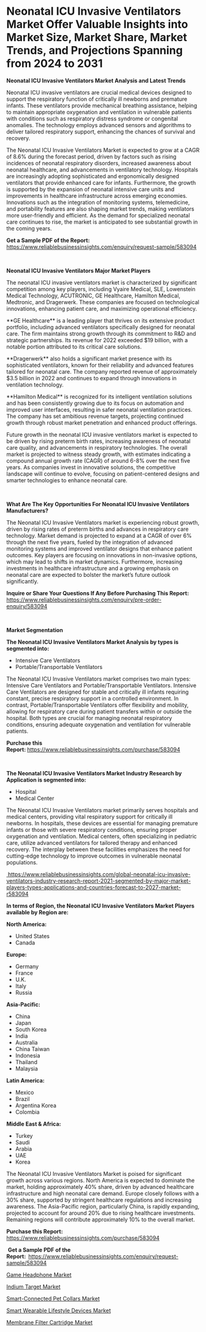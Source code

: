 <p><h1>Neonatal ICU Invasive Ventilators Market Offer Valuable Insights into Market Size, Market Share, Market Trends, and Projections Spanning from 2024 to 2031</h1></p><p><strong>Neonatal ICU Invasive Ventilators Market Analysis and Latest Trends</strong></p>
<p><p>Neonatal ICU invasive ventilators are crucial medical devices designed to support the respiratory function of critically ill newborns and premature infants. These ventilators provide mechanical breathing assistance, helping to maintain appropriate oxygenation and ventilation in vulnerable patients with conditions such as respiratory distress syndrome or congenital anomalies. The technology employs advanced sensors and algorithms to deliver tailored respiratory support, enhancing the chances of survival and recovery.</p><p>The Neonatal ICU Invasive Ventilators Market is expected to grow at a CAGR of 8.6% during the forecast period, driven by factors such as rising incidences of neonatal respiratory disorders, increased awareness about neonatal healthcare, and advancements in ventilatory technology. Hospitals are increasingly adopting sophisticated and ergonomically designed ventilators that provide enhanced care for infants. Furthermore, the growth is supported by the expansion of neonatal intensive care units and improvements in healthcare infrastructure across emerging economies. Innovations such as the integration of monitoring systems, telemedicine, and portability features are also shaping market trends, making ventilators more user-friendly and efficient. As the demand for specialized neonatal care continues to rise, the market is anticipated to see substantial growth in the coming years.</p></p>
<p><strong>Get a Sample PDF of the Report:&nbsp;</strong> <a href="https://www.reliablebusinessinsights.com/enquiry/request-sample/583094?utm_campaign=1400&utm_medium=2&utm_source=Github&utm_content=ia&utm_term=27092024&utm_id=neonatal-icu-invasive-ventilators">https://www.reliablebusinessinsights.com/enquiry/request-sample/583094</a></p>
<p>&nbsp;</p>
<p><strong>Neonatal ICU Invasive Ventilators Major Market Players</strong></p>
<p><p>The neonatal ICU invasive ventilators market is characterized by significant competition among key players, including Vyaire Medical, SLE, Lowenstein Medical Technology, ACUTRONIC, GE Healthcare, Hamilton Medical, Medtronic, and Dragerwerk. These companies are focused on technological innovations, enhancing patient care, and maximizing operational efficiency.</p><p>**GE Healthcare** is a leading player that thrives on its extensive product portfolio, including advanced ventilators specifically designed for neonatal care. The firm maintains strong growth through its commitment to R&D and strategic partnerships. Its revenue for 2022 exceeded $19 billion, with a notable portion attributed to its critical care solutions.</p><p>**Dragerwerk** also holds a significant market presence with its sophisticated ventilators, known for their reliability and advanced features tailored for neonatal care. The company reported revenue of approximately $3.5 billion in 2022 and continues to expand through innovations in ventilation technology.</p><p>**Hamilton Medical** is recognized for its intelligent ventilation solutions and has been consistently growing due to its focus on automation and improved user interfaces, resulting in safer neonatal ventilation practices. The company has set ambitious revenue targets, projecting continued growth through robust market penetration and enhanced product offerings.</p><p>Future growth in the neonatal ICU invasive ventilators market is expected to be driven by rising preterm birth rates, increasing awareness of neonatal care quality, and advancements in respiratory technologies. The overall market is projected to witness steady growth, with estimates indicating a compound annual growth rate (CAGR) of around 6-8% over the next five years. As companies invest in innovative solutions, the competitive landscape will continue to evolve, focusing on patient-centered designs and smarter technologies to enhance neonatal care.</p></p>
<p>&nbsp;</p>
<p><strong>What Are The Key Opportunities For Neonatal ICU Invasive Ventilators Manufacturers?</strong></p>
<p><p>The Neonatal ICU Invasive Ventilators market is experiencing robust growth, driven by rising rates of preterm births and advances in respiratory care technology. Market demand is projected to expand at a CAGR of over 6% through the next five years, fueled by the integration of advanced monitoring systems and improved ventilator designs that enhance patient outcomes. Key players are focusing on innovations in non-invasive options, which may lead to shifts in market dynamics. Furthermore, increasing investments in healthcare infrastructure and a growing emphasis on neonatal care are expected to bolster the market’s future outlook significantly.</p></p>
<p><strong>Inquire or Share Your Questions If Any Before Purchasing This Report:</strong> <a href="https://www.reliablebusinessinsights.com/enquiry/pre-order-enquiry/583094?utm_campaign=1400&utm_medium=2&utm_source=Github&utm_content=ia&utm_term=27092024&utm_id=neonatal-icu-invasive-ventilators">https://www.reliablebusinessinsights.com/enquiry/pre-order-enquiry/583094</a></p>
<p>&nbsp;</p>
<p><strong>Market Segmentation</strong></p>
<p><strong>The Neonatal ICU Invasive Ventilators Market Analysis by types is segmented into:</strong></p>
<p><ul><li>Intensive Care Ventilators</li><li>Portable/Transportable Ventilators</li></ul></p>
<p><p>The Neonatal ICU Invasive Ventilators market comprises two main types: Intensive Care Ventilators and Portable/Transportable Ventilators. Intensive Care Ventilators are designed for stable and critically ill infants requiring constant, precise respiratory support in a controlled environment. In contrast, Portable/Transportable Ventilators offer flexibility and mobility, allowing for respiratory care during patient transfers within or outside the hospital. Both types are crucial for managing neonatal respiratory conditions, ensuring adequate oxygenation and ventilation for vulnerable patients.</p></p>
<p><strong>Purchase this Report:&nbsp;</strong><a href="https://www.reliablebusinessinsights.com/purchase/583094?utm_campaign=1400&utm_medium=2&utm_source=Github&utm_content=ia&utm_term=27092024&utm_id=neonatal-icu-invasive-ventilators">https://www.reliablebusinessinsights.com/purchase/583094</a></p>
<p>&nbsp;</p>
<p><strong>The Neonatal ICU Invasive Ventilators Market Industry Research by Application is segmented into:</strong></p>
<p><ul><li>Hospital</li><li>Medical Center</li></ul></p>
<p><p>The Neonatal ICU Invasive Ventilators market primarily serves hospitals and medical centers, providing vital respiratory support for critically ill newborns. In hospitals, these devices are essential for managing premature infants or those with severe respiratory conditions, ensuring proper oxygenation and ventilation. Medical centers, often specializing in pediatric care, utilize advanced ventilators for tailored therapy and enhanced recovery. The interplay between these facilities emphasizes the need for cutting-edge technology to improve outcomes in vulnerable neonatal populations.</p></p>
<p><a href="https://www.reliablebusinessinsights.com/global-neonatal-icu-invasive-ventilators-industry-research-report-2021-segmented-by-major-market-players-types-applications-and-countries-forecast-to-2027-market-r583094?utm_campaign=1400&utm_medium=2&utm_source=Github&utm_content=ia&utm_term=27092024&utm_id=neonatal-icu-invasive-ventilators">&nbsp;https://www.reliablebusinessinsights.com/global-neonatal-icu-invasive-ventilators-industry-research-report-2021-segmented-by-major-market-players-types-applications-and-countries-forecast-to-2027-market-r583094</a></p>
<p><strong>In terms of Region, the Neonatal ICU Invasive Ventilators Market Players available by Region are:</strong></p>
<p>
    <p> <strong> North America: </strong>
        <ul>
            <li>United States</li>
            <li>Canada</li>
        </ul>
        </p> 
    <p> <strong> Europe: </strong>
        <ul>
            <li>Germany</li>
            <li>France</li>
            <li>U.K.</li>
            <li>Italy</li>
            <li>Russia</li>
        </ul>
        </p> 
    <p> <strong> Asia-Pacific: </strong>
        <ul>
            <li>China</li>
            <li>Japan</li>
            <li>South Korea</li>
            <li>India</li>
            <li>Australia</li>
            <li>China Taiwan</li>
            <li>Indonesia</li>
            <li>Thailand</li>
            <li>Malaysia</li>
        </ul>
        </p> 
    <p> <strong> Latin America: </strong>
        <ul>
            <li>Mexico</li>
            <li>Brazil</li>
            <li>Argentina Korea</li>
            <li>Colombia</li>
        </ul>
        </p> 
    <p> <strong> Middle East & Africa: </strong>
        <ul>
            <li>Turkey</li>
            <li>Saudi</li>
            <li>Arabia</li>
            <li>UAE</li>
            <li>Korea</li>
        </ul>
    </p>
    </p>
<p><p>The Neonatal ICU Invasive Ventilators Market is poised for significant growth across various regions. North America is expected to dominate the market, holding approximately 40% share, driven by advanced healthcare infrastructure and high neonatal care demand. Europe closely follows with a 30% share, supported by stringent healthcare regulations and increasing awareness. The Asia-Pacific region, particularly China, is rapidly expanding, projected to account for around 20% due to rising healthcare investments. Remaining regions will contribute approximately 10% to the overall market.</p></p>
<p><strong>Purchase this Report: </strong><a href="https://www.reliablebusinessinsights.com/purchase/583094?utm_campaign=1400&utm_medium=2&utm_source=Github&utm_content=ia&utm_term=27092024&utm_id=neonatal-icu-invasive-ventilators">https://www.reliablebusinessinsights.com/purchase/583094</a></p>
<p>&nbsp;<strong>Get a Sample PDF of the Report:&nbsp;&nbsp;</strong><a href="https://www.reliablebusinessinsights.com/enquiry/request-sample/583094?utm_campaign=1400&utm_medium=2&utm_source=Github&utm_content=ia&utm_term=27092024&utm_id=neonatal-icu-invasive-ventilators">https://www.reliablebusinessinsights.com/enquiry/request-sample/583094</a></p>
<p><strong></strong></p>
<p><p><a href="https://www.linkedin.com/pulse/market-insights-global-game-headphone-forecast-innovation-trends-qbsaf?utm_campaign=1400&utm_medium=2&utm_source=Github&utm_content=ia&utm_term=27092024&utm_id=neonatal-icu-invasive-ventilators">Game Headphone Market</a></p><p><a href="https://www.linkedin.com/pulse/indium-target-market-trends-analysis-opportunities-challenges-ssule?utm_campaign=1400&utm_medium=2&utm_source=Github&utm_content=ia&utm_term=27092024&utm_id=neonatal-icu-invasive-ventilators">Indium Target Market</a></p><p><a href="https://issuu.com/reportprime-2/docs/smart-connected-pet-collars-market-_134fe877f351e2?utm_campaign=1400&utm_medium=2&utm_source=Github&utm_content=ia&utm_term=27092024&utm_id=neonatal-icu-invasive-ventilators">Smart-Connected Pet Collars Market</a></p><p><a href="https://issuu.com/reportprime-2/docs/smart-wearable-lifestyle-devices-ma_1b0f00b9814edc?utm_campaign=1400&utm_medium=2&utm_source=Github&utm_content=ia&utm_term=27092024&utm_id=neonatal-icu-invasive-ventilators">Smart Wearable Lifestyle Devices Market</a></p><p><a href="https://www.linkedin.com/pulse/membrane-filter-cartridge-market-trends-analysis-hu3ne?utm_campaign=1400&utm_medium=2&utm_source=Github&utm_content=ia&utm_term=27092024&utm_id=neonatal-icu-invasive-ventilators">Membrane Filter Cartridge Market</a></p></p>